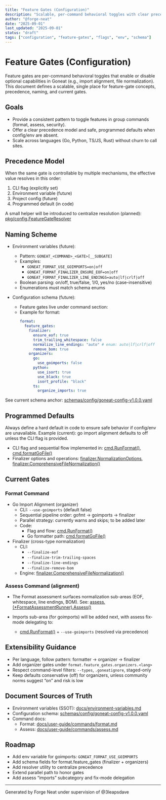 ```yaml
---
title: "Feature Gates (Configuration)"
description: "Scalable, per-command behavioral toggles with clear precedence and safe defaults"
author: "@forge-neat"
date: "2025-09-01"
last_updated: "2025-09-01"
status: "draft"
tags: ["configuration", "feature-gates", "flags", "env", "schema"]
---
```


# Feature Gates (Configuration)

Feature gates are per-command behavioral toggles that enable or disable optional capabilities in Goneat (e.g., import alignment, file normalization). This document defines a scalable, single place for feature-gate concepts, precedence, naming, and current gates.

## Goals

- Provide a consistent pattern to toggle features in group commands (format, assess, security).
- Offer a clear precedence model and safe, programmed defaults when config/env are absent.
- Scale across languages (Go, Python, TS/JS, Rust) without churn to call sites.

## Precedence Model

When the same gate is controllable by multiple mechanisms, the effective value resolves in this order:

1. CLI flag (explicitly set)
2. Environment variable (future)
3. Project config (future)
4. Programmed default (in code)

A small helper will be introduced to centralize resolution (planned): [pkg/config.FeatureGateResolver](pkg/config:1)

## Naming Scheme

- Environment variables (future):
  - Pattern: `GONEAT_<COMMAND>_<GATE>[__SUBGATE]`
  - Examples:
    - `GONEAT_FORMAT_USE_GOIMPORTS=on|off`
    - `GONEAT_FORMAT_FINALIZER_ENSURE_EOF=on|off`
    - `GONEAT_FORMAT_FINALIZER_LINE_ENDINGS=auto|lf|crlf|off`
  - Boolean parsing: on/off, true/false, 1/0, yes/no (case-insensitive)
  - Enumerations must match schema enums

- Configuration schema (future):
  - Feature gates live under command section:
  - Example for format:
    ```yaml
    format:
      feature_gates:
        finalizer:
          ensure_eof: true
          trim_trailing_whitespace: false
          normalize_line_endings: "auto" # enum: auto|lf|crlf|off
          remove_bom: true
        organizers:
          go:
            use_goimports: false
          python:
            use_isort: true
            use_black: true
            isort_profile: "black"
          ts:
            organize_imports: true
    ```

See current schema anchor: [schemas/config/goneat-config-v1.0.0.yaml](schemas/config/goneat-config/goneat-config-v1.0.0.yaml)

## Programmed Defaults

Always define a hard default in code to ensure safe behavior if config/env are unavailable.
Example (current): go import alignment defaults to off unless the CLI flag is provided.

- CLI flag and sequential flow implemented in: [cmd.RunFormat()](cmd/format.go:72), [cmd.formatGoFile()](cmd/format.go:298)
- Finalizer options and operations: [finalizer.NormalizationOptions](pkg/format/finalizer/finalizer.go:217), [finalizer.ComprehensiveFileNormalization()](pkg/format/finalizer/finalizer.go:176)

## Current Gates

### Format Command

- Go Import Alignment (organizer)
  - CLI: `--use-goimports` (default false)
  - Sequential pipeline order: gofmt → goimports → finalizer
  - Parallel strategy: currently warns and skips; to be added later
  - Code:
    - Flag and flow: [cmd.RunFormat()](cmd/format.go:72)
    - Go formatter path: [cmd.formatGoFile()](cmd/format.go:298)
- Finalizer (cross-type normalization)
  - CLI:
    - `--finalize-eof`
    - `--finalize-trim-trailing-spaces`
    - `--finalize-line-endings`
    - `--finalize-remove-bom`
  - Engine: [finalizer.ComprehensiveFileNormalization()](pkg/format/finalizer/finalizer.go:176)

### Assess Command (alignment)

- The Format assessment surfaces normalization sub-areas (EOF, whitespace, line endings, BOM).
  See: [assess.(\*FormatAssessmentRunner).Assess()](internal/assess/format_runner.go:32)

- Imports sub-area (for goimports) will be added next, with assess fix-mode delegating to:
  - [cmd.RunFormat()](cmd/format.go:72) + `--use-goimports` (resolved via precedence)

## Extensibility Guidance

- Per language, follow pattern: formatter → organizer → finalizer
- Add organizer gates under `format.feature_gates.organizers.<lang>`
- Respect command-level filters: `--types`, `.goneatignore`, staged-only
- Keep defaults conservative (off) for organizers, unless community norms suggest “on” and risk is low

## Document Sources of Truth

- Environment variables (SSOT): [docs/environment-variables.md](docs/environment-variables.md)
- Configuration schema: [schemas/config/goneat-config-v1.0.0.yaml](schemas/config/goneat-config/goneat-config-v1.0.0.yaml)
- Command docs:
  - Format: [docs/user-guide/commands/format.md](docs/user-guide/commands/format.md)
  - Assess: [docs/user-guide/commands/assess.md](docs/user-guide/commands/assess.md)

## Roadmap

- Add env variable for goimports: `GONEAT_FORMAT_USE_GOIMPORTS`
- Add schema fields for format.feature_gates (finalizer + organizers)
- Add resolver utility to centralize precedence
- Extend parallel path to honor gates
- Add assess “imports” subcategory and fix-mode delegation

---

Generated by Forge Neat under supervision of @3leapsdave
